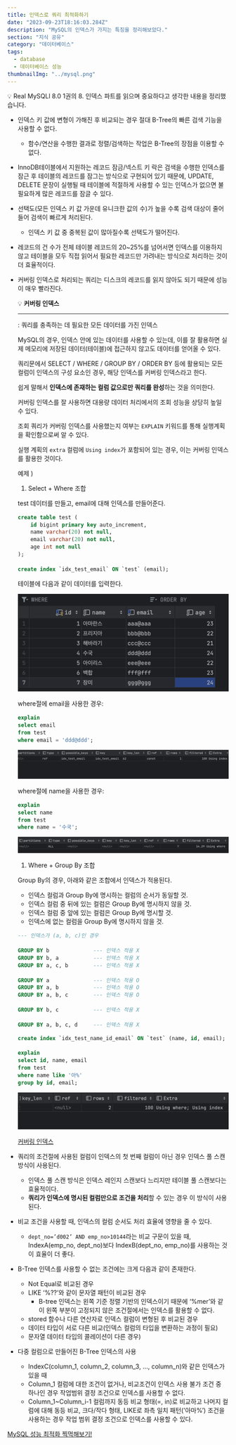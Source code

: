 ```yaml
---
title: 인덱스로 쿼리 최적화하기
date: "2023-09-23T18:16:03.284Z"
description: "MySQL의 인덱스가 가지는 특징을 정리해보았다."
section: "지식 공유" 
category: "데이터베이스"
tags:
  - database
  - 데이터베이스 성능
thumbnailImg: "../mysql.png"
---
```


<aside>
💡 Real MySQLl 8.0 1권의 8. 인덱스 파트를 읽으며 중요하다고 생각한 내용을 정리했습니다.

</aside>

- 인덱스 키 값에 변형이 가해진 후 비교되는 경우 절대 B-Tree의 빠른 검색 기능을 사용할 수 없다.
    - 함수/연산을 수행한 결과로 정렬/검색하는 작업은 B-Tree의 장점을 이용할 수 없다.
- InnoDB테이블에서 지원하는 레코드 잠금/넥스트 키 락은 검색을 수행한 인덱스를 잠근 후 테이블의 레코드를 잠그는 방식으로 구현되어 있기 때문에, UPDATE, DELETE 문장이 실행될 때 테이블에 적절하게 사용할 수 있는 인덱스가 없으면 불필요하게 많은 레코드를 잠글 수 있다.
- 선택도(모든 인덱스 키 값 가운데 유니크한 값의 수)가 높을 수록 검색 대상이 줄어들어 검색이 빠르게 처리된다.
    - 인덱스 키 값 중 중복된 값이 많아질수록 선택도가 떨어진다.
- 레코드의 건 수가 전체 테이블 레코드의 20~25%를 넘어서면 인덱스를 이용하지 않고 테이블을 모두 직접 읽어서 필요한 레코드만 가려내는 방식으로 처리하는 것이 더 효율적이다.
- 커버링 인덱스로 처리되는 쿼리는 디스크의 레코드를 읽지 않아도 되기 때문에 성능이 매우 빨라진다.
    
    <aside>

    💡 **커버링 인덱스**
    
    ---
    
    : 쿼리를 충족하는 데 필요한 모든 데이터를 가진 인덱스
    
    MySQL의 경우, 인덱스 안에 있는 데이터를 사용할 수 있는데, 이를 잘 활용하면 실제 메모리에 저장된 데이터(테이블)에 접근하지 않고도 데이터를 얻어올 수 있다.
    
    쿼리문에서 SELECT / WHERE / GROUP BY / ORDER BY 등에 활용되는 모든 컬럼이 인덱스의 구성 요소인 경우, 해당 인덱스를 커버링 인덱스라고 한다.
    
    쉽게 말해서 **인덱스에 존재하는 컬럼 값으로만 쿼리를 완성**하는 것을 의미한다.
    
    커버링 인덱스를 잘 사용하면 대용량 데이터 처리에서의 조회 성능을 상당히 높일 수 있다.
    
    조회 쿼리가 커버링 인덱스를 사용했는지 여부는 `EXPLAIN` 키워드를 통해 실행계획을 확인함으로써 알 수 있다.
    
    실행 계획의 `extra` 컬럼에 `Using index`가 포함되어 있는 경우, 이는 커버링 인덱스를 활용한 것이다.
    
    예제 )
    
    1. Select + Where 조합
    
    test 데이터를 만들고, email에 대해 인덱스를 만들어준다.
    
    ```sql
    create table test (
        id bigint primary key auto_increment,
        name varchar(20) not null,
        email varchar(20) not null,
        age int not null
    );
    
    create index `idx_test_email` ON `test` (email);
    ```
    
    테이블에 다음과 같이 데이터를 입력한다.
    
    ![Untitled](1.png)
    
    where절에 email을 사용한 경우:
    
    ```sql
    explain
    select email
    from test
    where email = 'ddd@ddd';
    ```
    
    ![Untitled](2.png)
    
    where절에 name을 사용한 경우:
    
    ```sql
    explain
    select name
    from test
    where name = '수국';
    ```
    
    ![Untitled](3.png)
    
    1. Where + Group By 조합
    
    Group By의 경우, 아래와 같은 조합에서 인덱스가 적용된다.
    
    - 인덱스 컬럼과 Group By에 명시하는 컬럼의 순서가 동일할 것.
    - 인덱스 컬럼 중 뒤에 있는 컬럼은 Group By에 명시하지 않을 것.
    - 인덱스 컬럼 중 앞에 있는 컬럼은 Group By에 명시할 것.
    - 인덱스에 없는 컬럼을 Group By에 명시하지 않을 것.
    
    ```sql
    --- 인덱스가 (a, b, c)인 경우
    
    GROUP BY b              --- 인덱스 적용 X
    GROUP BY b, a           --- 인덱스 적용 X
    GROUP BY a, c, b        --- 인덱스 적용 X
    
    GROUP BY a              --- 인덱스 적용 O
    GROUP BY a, b           --- 인덱스 적용 O
    GROUP BY a, b, c        --- 인덱스 적용 O
    
    GROUP BY b, c           --- 인덱스 적용 X
    
    GROUP BY a, b, c, d     --- 인덱스 적용 X
    ```
    
    ```sql
    create index `idx_test_name_id_email` ON `test` (name, id, email);
    
    explain
    select id, name, email
    from test
    where name like '아%'
    group by id, email;
    ```
    
    ![Untitled](4.png)
    
    [커버링 인덱스](https://tecoble.techcourse.co.kr/post/2021-10-12-covering-index/)
    
    </aside>
    
- 쿼리의 조건절에 사용된 컬럼이 인덱스의 첫 번째 컬럼이 아닌 경우 인덱스 풀 스캔 방식이 사용된다.
    - 인덱스 풀 스캔 방식은 인덱스 레인지 스캔보다 느리지만 테이블 풀 스캔보다는 효율적이다.
    - **쿼리가 인덱스에 명시된 컬럼만으로 조건을 처리**할 수 있는 경우 이 방식이 사용된다.
- 비교 조건을 사용할 때, 인덱스의 컬럼 순서도 처리 효율에 영향을 줄 수 있다.
    - `dept_no=’d002’ AND emp_no>10144`라는 비교 구문이 있을 때, IndexA(emp_no, dept_no)보다 IndexB(dept_no, emp_no)를 사용하는 것이 효율이 더 좋다.
- B-Tree 인덱스를 사용할 수 없는 조건에는 크게 다음과 같이 존재한다.
    - Not Equal로 비교된 경우
    - LIKE ‘%??’와 같이 문자열 패턴이 비교된 경우
        - B-tree 인덱스는 왼쪽 기준 정렬 기반의 인덱스이기 때문에 ‘%mer’와 같이 왼쪽 부분이 고정되지 않은 조건절에서는 인덱스를 활용할 수 없다.
    - stored 함수나 다른 연산자로 인덱스 컬럼이 변형된 후 비교된 경우
    - 데이터 타입이 서로 다른 비교(인덱스 컬럼의 타입을 변환하는 과정이 필요)
    - 문자열 데이터 타입의 콜레이션이 다른 경우)
- 다중 컬럼으로 만들어진 B-Tree 인덱스의 사용
    - IndexC(column_1, column_2, column_3, …, column_n)와 같은 인덱스가 있을 때
    - Column_1 컬럼에 대한 조건이 없거나, 비교조건이 인덱스 사용 불가 조건 중 하나인 경우 작업범위 결정 조건으로 인덱스를 사용할 수 없다.
    - Column_1~Column_i-1 컬럼까지 동등 비교 형태(=, in)로 비교하고 나머지 컬럼에 대해 동등 비교, 크다/작다 형태, LIKE로 좌측 일치 패턴(’아마%’) 조건을 사용하는 경우 작업 범위 결정 조건으로 인덱스를 사용할 수 있다.

[MySQL 성능 최적화 찍먹해보기!](https://velog.io/@maketheworldwise/MySQL-성능-최적화-찍먹해보기)